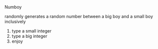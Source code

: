 Numboy

randomly generates a random number between a big boy and a small boy inclusively

1) type a small integer
2) type a big integer
3) enjoy
